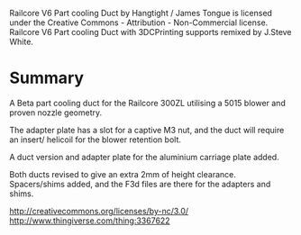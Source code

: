Railcore V6 Part cooling Duct by Hangtight / James Tongue is licensed under the Creative Commons - Attribution - Non-Commercial license.
Railcore V6 Part cooling Duct with 3DCPrinting supports remixed by J.Steve White.


# Summary

A Beta part cooling duct for the Railcore 300ZL utilising a 5015 blower and proven nozzle geometry.

The adapter plate has a slot for a captive M3 nut, and the duct will require an insert/ helicoil for the blower retention bolt.

A duct version and adapter plate for the aluminium carriage plate added.

Both ducts revised to give an extra 2mm of height clearance. Spacers/shims added, and the F3d files are there for the adapters and shims.

http://creativecommons.org/licenses/by-nc/3.0/
http://www.thingiverse.com/thing:3367622
